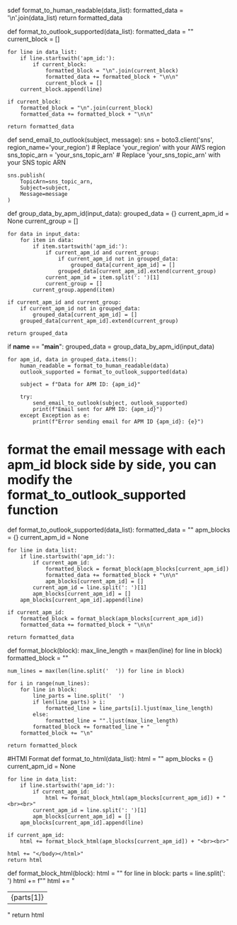 sdef format_to_human_readable(data_list):
    formatted_data = '\n'.join(data_list)
    return formatted_data

def format_to_outlook_supported(data_list):
    formatted_data = ""
    current_block = []
    
    for line in data_list:
        if line.startswith('apm_id:'):
            if current_block:
                formatted_block = "\n".join(current_block)
                formatted_data += formatted_block + "\n\n"
                current_block = []
        current_block.append(line)
    
    if current_block:
        formatted_block = "\n".join(current_block)
        formatted_data += formatted_block + "\n\n"

    return formatted_data

def send_email_to_outlook(subject, message):
    sns = boto3.client('sns', region_name='your_region')  # Replace 'your_region' with your AWS region
    sns_topic_arn = 'your_sns_topic_arn'  # Replace 'your_sns_topic_arn' with your SNS topic ARN

    sns.publish(
        TopicArn=sns_topic_arn,
        Subject=subject,
        Message=message
    )

def group_data_by_apm_id(input_data):
    grouped_data = {}
    current_apm_id = None
    current_group = []

    for data in input_data:
        for item in data:
            if item.startswith('apm_id:'):
                if current_apm_id and current_group:
                    if current_apm_id not in grouped_data:
                        grouped_data[current_apm_id] = []
                    grouped_data[current_apm_id].extend(current_group)
                current_apm_id = item.split(': ')[1]
                current_group = []
            current_group.append(item)

    if current_apm_id and current_group:
        if current_apm_id not in grouped_data:
            grouped_data[current_apm_id] = []
        grouped_data[current_apm_id].extend(current_group)

    return grouped_data

if __name__ == "__main__":
    grouped_data = group_data_by_apm_id(input_data)

    for apm_id, data in grouped_data.items():
        human_readable = format_to_human_readable(data)
        outlook_supported = format_to_outlook_supported(data)

        subject = f"Data for APM ID: {apm_id}"

        try:
            send_email_to_outlook(subject, outlook_supported)
            print(f"Email sent for APM ID: {apm_id}")
        except Exception as e:
            print(f"Error sending email for APM ID {apm_id}: {e}")




# format the email message with each apm_id block side by side, you can modify the format_to_outlook_supported function

def format_to_outlook_supported(data_list):
    formatted_data = ""
    apm_blocks = {}
    current_apm_id = None
    
    for line in data_list:
        if line.startswith('apm_id:'):
            if current_apm_id:
                formatted_block = format_block(apm_blocks[current_apm_id])
                formatted_data += formatted_block + "\n\n"
                apm_blocks[current_apm_id] = []
            current_apm_id = line.split(': ')[1]
            apm_blocks[current_apm_id] = []
        apm_blocks[current_apm_id].append(line)
    
    if current_apm_id:
        formatted_block = format_block(apm_blocks[current_apm_id])
        formatted_data += formatted_block + "\n\n"

    return formatted_data

def format_block(block):
    max_line_length = max(len(line) for line in block)
    formatted_block = ""
    
    num_lines = max(len(line.split('  ')) for line in block)
    
    for i in range(num_lines):
        for line in block:
            line_parts = line.split('  ')
            if len(line_parts) > i:
                formatted_line = line_parts[i].ljust(max_line_length)
            else:
                formatted_line = "".ljust(max_line_length)
            formatted_block += formatted_line + "     "
        formatted_block += "\n"
    
    return formatted_block



#HTMl Format
def format_to_html(data_list):
    html = "<html><body>"
    apm_blocks = {}
    current_apm_id = None
    
    for line in data_list:
        if line.startswith('apm_id:'):
            if current_apm_id:
                html += format_block_html(apm_blocks[current_apm_id]) + "<br><br>"
            current_apm_id = line.split(': ')[1]
            apm_blocks[current_apm_id] = []
        apm_blocks[current_apm_id].append(line)
    
    if current_apm_id:
        html += format_block_html(apm_blocks[current_apm_id]) + "<br><br>"
    
    html += "</body></html>"
    return html

def format_block_html(block):
    html = "<table><tr>"
    for line in block:
        parts = line.split(': ')
        html += f"<td>{parts[1]}</td>"
    html += "</tr></table>"
    return html



